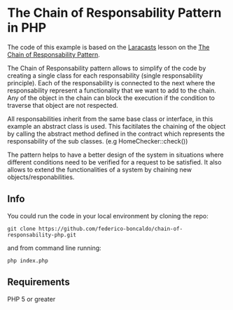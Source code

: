 # The Chain of Responsability Pattern in PHP

The code of this example is based on the [Laracasts](https://laracasts.com/) lesson on the [The Chain of Responsability Pattern](https://laracasts.com/series/design-patterns-in-php/episodes/5).

The Chain of Responsability pattern allows to simplify of the code by creating a single class for each responsability (single responsability principle). Each of the responsability is connected to the next where the responsability represent a functionality that we want to add to the chain. Any of the object in the chain can block the execution if the condition to traverse that object are not respected.

All responsabilities inherit from the same base class or interface, in this example an abstract class is used. This facitilates the chaining of the object by calling the abstract method defined in the contract which represents the responsability of the sub classes. (e.g HomeChecker::check())

The pattern helps to have a better design of the system in situations where different conditions need to be verified for a request to be satisfied. It also allows to extend the functionalities of a system by chaining new objects/responabilities.

## Info

You could run the code in your local environment by cloning the repo:

`git clone https://github.com/federico-boncaldo/chain-of-responsability-php.git`

and from command line running:

`php index.php`

## Requirements

PHP 5 or greater
